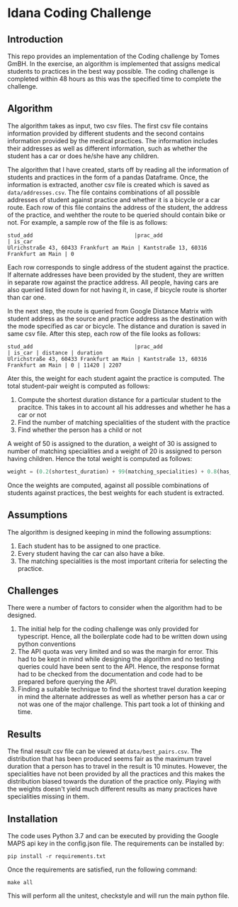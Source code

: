 # Idana Coding Challenge

## Introduction

This repo provides an implementation of the Coding challenge by Tomes GmBH. In the exercise, an algorithm is implemented that assigns medical students to practices in the best way possible. The coding challenge is completed within 48 hours as this was the specified time to complete the challenge.

## Algorithm
The algorithm takes as input, two csv files. The first csv file contains information provided by different students and the second contains information provided by the medical practices. The information includes their addresses as well as different information, such as whether the student has a car or does he/she have any children.

The algorithm that I have created, starts off by reading all the information of students and practices in the form of a pandas Dataframe. Once, the information is extracted, another csv file is created which is saved as `data/addresses.csv`. The file contains combinations of all possible addresses of student against practice and whether it is a bicycle or a car route. Each row of this file contains the address of the student, the address of the practice, and wehther the route to be queried should contain bike or not. For example, a sample row of the file is as follows:

```
stud_add                                |prac_add                               | is_car 
Ulrichstraße 43, 60433 Frankfurt am Main | Kantstraße 13, 60316 Frankfurt am Main | 0
```

Each row corresponds to single address of the student against the practice. If alternate addresses have been provided by the student, they are written in separate row against the practice address. All people, having cars are also queried listed down for not having it, in case, if bicycle route is shorter than car one.

In the next step, the route is queried from Google Distance Matrix with student address as the source and practice address as the destination with the mode specified as car or bicycle. The distance and duration is saved in same csv file. After this step, each row of the file looks as follows:

```
stud_add                                |prac_add                               | is_car | distance | duration
Ulrichstraße 43, 60433 Frankfurt am Main | Kantstraße 13, 60316 Frankfurt am Main | 0 | 11420 | 2207
```

Ater this, the weight for each student againt the practice is computed. The total student-pair weight is computed as follows:
1. Compute the shortest duration distance for a particular student to the pracitce. This takes in to account all his addresses and whether he has a car or not
2. Find the number of matching specialities of the student with the practice
3. Find whether the person has a child or not

A weight of 50 is assigned to the duration, a weight of 30 is assigned to number of matching specialities and a weight of 20 is assigned to person having children. Hence the total weight is computed as follows:

```python
weight = (0.2(shortest_duration) + 99(matching_specialities) + 0.8(has_child)) / 100
```
Once the weights are computed, against all possible combinations of students against practices, the best weights for each student is extracted.

## Assumptions
The algorithm is designed keeping in mind the following assumptions:
1. Each student has to be assigned to one practice.
2. Every student having the car can also have a bike.
3. The matching specialities is the most important criteria for selecting the practice.

## Challenges
There were a number of factors to consider when the algorithm had to be designed.
1. The initial help for the coding challenge was only provided for typescript. Hence, all the boilerplate code had to be written down using python conventions
2. The API quota was very limited and so was the margin for error. This had to be kept in mind while designing the algorithm and no testing queries could have been sent to the API. Hence, the response format had to be checked from the documentation and code had to be prepared before querying the API.
3. Finding a suitable technique to find the shortest travel duration keeping in mind the alternate addresses as well as whether person has a car or not was one of the major challenge. This part took a lot of thinking and time.

## Results
The final result csv file can be viewed at `data/best_pairs.csv`. The distribution that has been produced seems fair as the maximum travel duration that a person has to travel in the result is 10 minutes. However, the specialities have not been provided by all the practices and this makes the distribution biased towards the duration of the practice only. Playing with the weights doesn't yield much different results as many practices have specialities missing in them.

## Installation

The code uses Python 3.7 and can be executed by providing the Google MAPS api key in the config.json file. The requirements can be installed by:
```
pip install -r requirements.txt
```
Once the requirements are satisfied, run the following command:
```
make all
```

This will perform all the unitest, checkstyle and will run the main python file.
